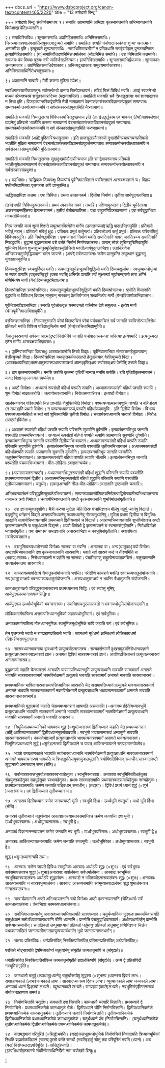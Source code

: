 +++
dbcs_url = "https://www.dsbcproject.org/canon-text/content/465/2220"
title = "13 त्रयोदशो बिन्दुः"

+++
त्रयोदशो बिन्दुः
संकीर्णसमाधयः
१। समाधिः अप्रमाणानि अभिज्ञाः कृत्स्नायतनानि अभिभ्वायतनानि विमोक्षाश्(चेति)ध्यानानि॥

२। समाधिस्त्रिविधः। शून्यतासमाधिः अप्रणिहितसमाधिः अनिमित्तसमाधिः। चित्तस्यानास्रवालंबनप्रतिसंयुक्तत्वादुच्यते समाधिः। समाहितः पश्यति पंचोपादानस्कंधाः शून्याः अनात्मानः अनात्मीया इति। इत्युच्यते शून्यतासमाधिः। समाधिमिममवतीर्णो न प्रणिदधाति रागद्वेषमोहान् पुनरुत्पत्तिमत इत्यप्रणिहितसमाधिः। (यः)समाधिर्वीतदशनिमित्तधर्मालंबनः (सोऽनिमित्त समाधिः)। दश निमित्तानि कतमानि। रूपादयः पंच विषयाः पुरुषः स्त्री जातिर्जराऽनित्यता। इत्यनिमित्तसमाधिः। शून्यतासमाधिर्द्वयाकारः। शून्याकारः अनात्माकारः। अप्रणिहितसमाधिर्दशाकारः। अनित्यदुःखाकारः समुदयमार्गाकारश्च। अनिमित्तसमाधिर्निरोधचतुराकारः॥

३। अप्रमाणानि चत्वारि। मैत्री करुणा मुदिता उपेक्षा॥

स्वाधिगतस्याभीष्टवस्तुनः सर्वसत्त्वेभ्यो दानाय चित्तोपस्थापनं। तदिदं चित्तं त्रिविधं भवति। आद्यं स्वजनेभ्यो मध्यमं परेभ्यश्चरमं शत्रुतस्कारादिभ्यः (यद्दानायचित्तं)। समाहितो भावयति सर्वे त्रिधातुसत्त्वाः वयं शात्र्वाद्याश्च न भिन्ना इति। विजहात्यान्तरिकद्वेषमिति मैत्री नामाप्रमाणं वेदनासंज्ञासंस्कारविज्ञानसंप्रयुक्तं सम्यग्वाचः सम्यक्कर्मान्तस्योत्थापकमपि न सर्वसंस्कारसंप्रयुक्तमिति मैत्र्यप्रमाणं॥

समाहितो भावयति त्रिधातुसत्त्वा विविधकायचित्तदुःखभाज इति (तान्)उद्धर्तुकाम एवं भावयन् (तेषां)वाह्यक्लेशान् व्यपनेतुं प्रतिबलो भवतीति करुणा नामाप्रमाणं वेदनासंज्ञासंस्कारविज्ञानसंप्रयुक्तं सम्यग्वाचः सम्यक्कर्मान्तस्योत्थापकमपि न सर्व संस्कारसंप्रयुक्तमिति करुणाप्रमाणं॥

समाहितो भावयति (अहो)मुदितास्त्रिधातुसत्वाः। इति प्राप्तसुखसौमनस्यो दुःखदौर्मनस्यापनयनप्रतिबलो भवतीति मुदिता नामाप्रमाणं वेदनासंज्ञासंस्कारविज्ञानसंप्रयुक्तंसम्यग्वाचः सम्यक्कर्मान्तस्योत्थापकमपि न सर्वसंस्कारसंप्रयुक्तमिति मुदिताप्रमाणं॥

समाहितो भावयति त्रिधातुसत्त्वाः सुखदुःखमोदौदासीन्यभाज इति रागद्वेषापनयनाय प्रतिबलो भवतीत्युपेक्षानामाप्रमाणं वेदनसंज्ञासंस्कारविज्ञानसंप्रयुक्तं सम्यग्वाचः सम्यक्कर्मान्तस्योत्थापकमपि न सर्वसंस्कारसंप्रयुक्तं॥

४। षडभिज्ञाः। ऋद्धिपादः दिव्यचक्षुः दिव्यश्रोत्रं पूर्वनिवासविज्ञानं परचित्तज्ञानं आस्रवक्षयज्ञानं च। विहाय षष्ठीमभिज्ञामितराः पृथग्जना अपि प्राप्नुवन्ति॥

ऋद्धिपादाभिज्ञा कतमा। एषा त्रिविधा। प्रथमा उत्पतनकर्म। द्वितीया निर्माणं। तृतीया आर्यपुद्गलाभिज्ञा॥

(तत्र)भवति त्रिविधमुत्पतनकर्म। प्रथमं स्वकायेन गमनं। तथाहि। पक्षिणामुत्पतनं। द्वितीयं भूमेरेतस्या अकस्मादन्तर्हितस्य देशान्तरगमनं। तृतीयं चेतोबलवशिता। यथा बाहुसमिञ्जितप्रसारणं। एषा सर्वबुद्धाभिज्ञा नान्यतीर्थिकानां॥

नित्यं पश्यति कायं शून्यं शिक्षते लघूत्थानमित्येतेन मार्गेण (उत्पतनरूपां)ऋद्धि पादाऽभिज्ञामुपैति। प्रतिबलो भवितुं महान्। प्रतिबलो भवितुं क्षुद्रः। प्रतिबलः प्रभूतं कर्तुमल्पं। प्रतिबलोऽल्पं कर्तुं प्रभूतं। प्रतिबलः परिवर्तयितुं विविधवस्तूनि। इति निर्माणर्द्ध्यभिज्ञा। पृथग्जनानां निर्माणं भवति सप्तदिनानि यावत् अनतिक्रम्य सप्तदिनानि निरुद्ध्यति। बुद्धानां बुद्धात्मजानां वशे वर्तते निर्माणं निर्माणकालश्च। पश्यन् लोकं शुचिमशुचिमिवाशुचिं शुचिमिव विहाय शुच्यशुच्यनुस्मृतिमुपेक्षास्मृतिचित्तो भवतीत्यार्यपुद्गलाभिज्ञा। एतास्त्रिविधा अभिज्ञाश्चतुर्णामृद्धिपादानां बलेन जायन्ते। (अपरे)सर्वरूपालंबनाः क्रमेण प्राप्नुवन्ति लघूत्थानं बुद्धास्तु युगपत्प्रात्नुवन्ति॥

दिव्यचक्षुरभिज्ञा स्वचक्षुर्निष्ठा भवति। रूपधातुचतुर्महाभूतपरिशुद्धिजो भवति दिव्यचक्षुर्लाभः। स्वभूम्यामधोभूम्यां च स्पष्टं पश्यति (यद्भवति)दूरे (यच्च भवति)अन्तिके पश्यति सर्वं सूक्ष्मरूपं सूर्याचन्द्रमसौ तारा अग्निं मणिमित्येष मार्गो (येन)दिव्यचक्षुरभिज्ञालाभः॥

दिव्यश्रोत्राभिज्ञा स्वश्रोत्रनिष्ठा। रूपधातुचतुर्महाभूतपरिशुद्धिजो भवति दिव्यश्रोत्रलाभः। श्रृणोति विजानाति बुद्ध्यति च विविधान् दिव्यान् मानुषान् नारकान् प्रेततिर्यग्जान् शब्दानित्येष मार्गो (येन)दिव्यश्रोत्राभिज्ञालाभः॥

पूर्वनिवासविज्ञानाभिज्ञा। स्मरति पूर्वलोकवृत्तं यस्मादगतो यस्मिंश्च देशे समुत्पन्नः - इत्येष मार्गो (येन)पूर्वनिवासाभिज्ञामुपैति॥

परचित्तज्ञानाभिज्ञा। नित्यमनुस्मरति परेषां क्लिष्टचित्तं परेषां पर्यवदातचित्तं सर्वं जानाति स्वचित्तोत्पादनिरोधं प्रतिबलो भवति विविच्य परिज्ञातुमित्येष मार्गो (येन)परचित्ताभिज्ञामुपैति॥

त्रैधातुकास्रवाणां सर्वस्या आत्म(दृष्टः)निरोधेनैवं जानाति पंचोपादनस्कन्धाः अनित्याः इत्येवमादि। इत्यनुस्मरत एतेन मार्गेण आस्रवक्षयाभिज्ञालाभः॥

५। पूर्वनिवासाभिज्ञा दिव्यचक्षुः आस्रवक्षयश्चेति तिस्रो विद्याः। पूर्वनिवासाभिज्ञा संसारक्रमहेतुप्रत्ययान् वेत्तीत्युच्यते विद्या। दिव्यश्रोत्राभिज्ञा यथाकृतकर्मफलप्राप्ते हेतुप्रत्ययान् वेत्तीत्युच्यते विद्या। (आस्रवक्षयाभिज्ञा)कामधातुरूपारूपधात्वाश्रयक्षयं आत्म(दृष्टि)क्षयं सर्वास्रव(क्षयं वेत्तीति)उच्यते विद्या॥

६। दश कृत्स्नायतनानि। मनसि करोति कृत्स्नां पृथिवीं नान्यत् मनसि करोति। इति पृथिवीकृत्स्नायतनं। यावद् विज्ञानकृत्स्नायतनमप्येमेव॥

७। अष्टौ विमोक्षाः। अध्यात्मं रूपसंज्ञी बहिर्धा पश्यति रूपाणि। अध्यात्ममरूपसंज्ञी बहिर्धा पश्यति रूपाणि। शुभं विमोक्षं साक्षात्करोति। चत्वार्यरूपध्यानानि। निरोधसमापत्तिश्च। इत्यष्टौ विमोक्षाः॥

आलंबनंपश्यन् परिवर्तयति चित्तं प्राप्नोति विमुक्तिमिति विमोक्षः। पश्यत्यध्यात्मरूपमशुचि,पश्यति च बहिर्धारूपं (न तथा)इति प्रथमो विमोक्षः। न पश्यत्यध्यात्मरूपं,पश्यति बहिर्धारूपमशुचि - इति द्वितीयो विमोक्षः। विभज्य पश्यत्यध्यात्मंबहिर्धा च रूपं सर्वं शुचिरूपमिति तृतीयो विमोक्षः। चत्वार्यरूपध्यानानि चत्वारो विमोक्षाः। निरोधः (अष्टमो)विमोक्षः॥

८। अध्यात्मं रूपसंज्ञी बहिर्धा पश्यति रूपाणि परित्तानि सुवर्णानि दुर्वर्णानि। इत्यालंबनमभिभूय जानाति पश्यतीति प्रथममभिभ्वायतनं। अध्यात्मं रूपसंज्ञी बहिर्धा पश्यति रूपाणि अप्रमाणानि सुवर्णानि दुर्वर्णानि। इत्यालंबनमभिभूमय जानाति पश्यतीति द्वितीयमभिभ्वायतनं। अध्यात्ममरूपसंज्ञी बहिर्धा पश्यति रूपाणि परित्तानि सुवर्णानि दुर्वर्णानि। इत्यालंबनमभिभूमय जानाति पश्यतीति तृतीयमभिभ्वायतनं। अध्यात्ममरूपसंज्ञी बहिर्धापश्यति रूपाणि अप्रमाणानि सुवर्णानि दुर्वर्णानि। इत्यालंबनमभिभूय जानाति पश्यतीति चतुर्थममभिभ्वायतनं। अध्यात्ममरूपसंज्ञी बहिर्धा पश्यति रूपाणि नीलानि। इत्यालंबनमभिभूय जानाति पश्यतीति पंचममभिभ्वायतनं। पीत-लोहिता-ऽवदातान्यप्येवं॥

९। (अप्रमाणायतनान्यष्टौ)। अध्यात्ममनभिभूतरूपसंज्ञी बहिर्धा शुद्धानि परित्तानि रूपाणि पश्यतीति प्रथममप्रमाणायतनं द्वितीयं। अध्यात्ममभिभूतरूपसंज्ञी बहिर्धा शुद्धानि परित्तानि रूपाणि पश्यतीति तृतीयमप्रमाणायतनं। चतुर्थम्। (एवम्)अन्यानि नील-पीत-लोहिता-ऽवदातानि द्रष्टव्यानि चत्वारि॥

अभिभवत्यालंबनं परिशुद्धमित्युच्यतेऽभिभ्वायतनं। सम्यग्‍रूपाकारवैशिष्ट्यनिर्मलत्वाद्विमोचयतीत्यभिभ्वायतनस्य नामान्तरं त्रयो विमोक्षाः। चत्वार्यभिभ्वायतनानि अष्टौ कृत्स्नायतनानि शुभविमोक्षसंगृहीतानि॥

१०। दश ज्ञानान्युक्तपूर्वाणि। मैत्री करुणा मुदिता चेति तिस्रः पंचाभिज्ञाश्च मौलेषु चतुर्षु ध्यानेषु विद्यन्ते। षड्भूमिषु धर्मज्ञानं विद्यते असमापत्तिध्यानेषु मध्यमध्यानेषु मौलचतुर्ध्यानेषु। मुदिता प्रथमा द्वितीया च विमुक्तिः आद्यानि चत्वार्यभिभ्वायतनानि प्रथमध्याने द्वितीयध्याने च विद्यन्ते। अपराण्यभिभ्वायतनानि शुभविमोक्षश्च अष्टौ कृत्स्नायतनानि च चतुर्थध्याने विद्यन्ते। अपरौ विमोक्षौ द्वे कृत्स्नायतने च स्वनामसंगृहीतानि। निरोधविमोक्षो भवाग्रसंगृहीतः। त्रयः समाधयः सप्तज्ञानानि अनास्रवाभिज्ञा च नवभूमिसंगृहीतानि। स्थापयित्वा भवाग्रेऽन्वयज्ञानं॥

११। दशभूमिष्वरूपधातोस्त्रयो विमोक्षाः सास्रवा वा भवन्ति। अनास्रवा वा। अन्य(धातुकाः)त्रयो विमोक्षाः अष्टावभिभ्वायतनानि दश कृत्स्नायतनानि सास्रवाणि। भवाग्रे सर्वं सास्रवं मन्दं न तीक्ष्णमिति स (भवाग्रः)सास्रवः। निरोधसमापत्तौ न प्रज्ञेति सा सास्रवा। पंचाभिज्ञासु बाहुल्येनाव्याकृतचित्तं। चतुरप्रमाणानि सत्त्वालंबनतया सास्रवाणि॥

१२। कामरागस्यापरिक्षये त्रैधातुकसंयोजनानि भवन्ति। परीक्षीणे कामरागे भवन्ति रूपारूप्यधातुसंयोजनानि। रूप(धातु)रागक्षये भवन्त्यारूप्यधातुसंयोजनानि। अरूपधातुरागक्षये न भवन्ति त्रैधातुकानि संयोजनानि॥

कामधातुरागक्षये परिशुद्धस्यानास्रवस्य प्रथमध्यानस्य सिद्धिः। एवं सर्वासु भूमिषु आर्यपुद्गलस्यानास्रवत्वसिद्धिः॥

आर्यपुद्गल ऊर्ध्वाधोभूमिको भवन्यनास्रवः। पंचाभिज्ञाचतुरप्रमाणवतो न भवन्त्यधोभूमिसंयोजनमलानि॥

लौकिकमार्गमाश्रित्त्य असमापत्तिध्यानभूमिको जहात्यधोभूमिरागं। एवं सर्वभूमिकः॥

अनास्रवमार्गमाश्रित्य मौलध्यानभूमिकः स्वभूमिकमूर्ध्वभूमिकं चापि जहाति रागं। एवं सर्वभूमिकः॥

तेन पृथग्जनो भवाग्रे न रागप्रहाणप्रतिबलो भवति। ऊष्मधर्मा मूर्धधर्मा क्षान्तिधर्मा लौकिकाग्रधर्मा (हि)प्रहीणरागपुद्गलः॥

१३। सास्रवध्यानभावनाया द्वावध्वानौ प्रत्युत्पन्नोऽनागतश्च। सत्यदर्शनमार्गे दुःखसमुदयनिरोधान्वयज्ञाने प्रत्युत्पन्नाध्वभावनयाऽनास्रवं ज्ञानं। अनागतं द्विविधं सास्रवमनास्रवं ज्ञानं। अवशिष्टचित्तान्तरे प्रत्युत्पन्नमनास्रवं अनागतमनास्रवं॥

बुद्धात्मजो जहाति चेत्कामरागं आश्रयति चासमापत्तिध्यानभूमिं प्रत्युत्पन्नाध्वनि भावयति सास्रवमार्गं अनागते भावयति सास्रवानास्रवमार्गे नवमविमोक्षमार्गे प्रत्युत्पन्ने भावयति सास्रवमार्गं अनागते भावयति सास्रवानास्रवं॥

प्रथमध्यानिकः भावितानास्रवासमापत्तिध्यानिकः आस्रयति चेद् असमापत्तिध्यानं प्रत्युत्पन्ने भावयत्यनास्रवमार्गं अनागते भावयति सास्रवानास्रवमार्गं नवमविमोक्षमार्गे प्रत्युत्पन्नाध्वनि भावयत्यनास्रवमार्गं अनागते भावयति सास्रवानानास्रवमार्गं॥

प्रथमध्यानिको बुद्धात्मजो जहाति चेत्प्रथमध्यानरागं आश्रयति असमापत्ति (=अनागम्य)द्वितीयध्यानभूमिं प्रत्युत्पन्नाध्वनि भावयति सास्रवमार्गं अनागते भावयति सास्रवानास्रवमार्गं नवमविमोक्षमार्गे प्रत्युत्पन्नाध्वनि भावयति सास्रवमार्गं अनागते भावयति अनास्रवं॥

१४। त्रिभूमिकप्रथमध्यानिको भावयंश्च शुद्धं (=शुभं)अनास्रवं द्वितीयध्यानं जहाति चेत् प्रथमध्यानरागं (तर्हि)आश्रित्यानास्रवमार्गं द्वितीयध्यानमुपसंपादयति। स्वभूमौ भावयत्यनास्रवं अन्यभूमौ भावयति सास्रवानास्रवमार्गं। नवमविमोक्षमार्गे प्रत्युत्पन्नाध्वनि भावयत्यनास्रवमार्गं अनागते भावयत्यनास्रवं। त्रिभूमिकप्रथमध्याने शुद्धे (=शुभे)ऽनास्रवे द्वितीयध्याने च यावत् आकिंचन्यायतने रागप्रहाणमप्येवमेव॥

१५। भवाग्रे रागप्रहाणकाले भावयति सर्वानास्रवध्यानानि नवमविमोक्षमार्गे प्रत्युपन्नाध्वनि भावयत्यनास्रवमार्गं अनागते भावयत्यनास्रवं भावयति च त्रिधातुप्रतिसंयुक्तकुशलमूलानि त्रयोविंशतिविधान् समाधीन् सास्वादानष्टौ शुद्धानष्टौ अनास्रवान् सप्त (चेति)॥

१६। सर्वानास्रवसप्तभूमयोऽनास्रवस्वभावहेतुकाः। स्वभूमिरनास्रवा। अनास्रवा स्वभूमिस्त्रिविधहेतुका संप्रयुक्तकहेतुका सहभूहेतुका स्वभावहेतुका। प्रथमः सास्वादसमाधिः प्रथमसास्वादसमाधिहेतुकः नान्यहेतुकः। प्रथमोऽनास्रवसमाधिः क्रमेण जनयति षड्विधान् समाधीन्। (तद्यथा)। द्विविधं प्रथमं ध्यानं शुद्धं (=शुभं )अनास्रवं च। एवं द्वितीयध्यानं तृतीयध्यानं च॥

१७। अनास्रवं द्वितीयध्यानं क्रमेण जनयत्यष्टौ भूमीः। स्वभूमि र्द्विधा। ऊर्ध्वभूमि श्चतुर्धा। अधो भूमि र्द्विधा (चेति)॥

अनास्रवं तृतीयध्यानं चतुर्थध्यानं आकाशानन्त्यायतनसमाधिश्च क्रमेण जनयन्ति दश भूमीः। ऊर्ध्वभूमयश्चतस्रः। अधोभूमयश्चतस्रः। स्वभूमी द्वे॥

अनास्रवं विज्ञानानन्त्यायतनं क्रमेण जनयति नव भूमीः। ऊर्ध्वभूमयस्तिस्रः। अधोभूमयश्चतस्रः। स्वभूमी द्वे॥

अनास्रवः आकिंचन्यायतनसमाधिः क्रमेण जनयति सप्तभूमीः। ऊर्ध्वभूमिरेका। अधोभूमयश्चतस्रः। स्वभूमी द्वे॥

शुद्ध (=शुभ)ध्यानान्यपि तथा॥

१८। आस्वादः क्रमेण जायते द्विविधः स्वभूमिकः आस्वादः अथोऽपि शुद्धः (=शुभः)। एवं सर्वभूमयः सर्वसमापत्तयश्च शुद्धाः(=शुभाः)अनास्रवाः सर्वालंबनाः सर्वधर्मालंबनाः। आस्वादः स्वभूमिकः स्वभूमिकास्वादालंबनः अथोऽपि शुद्धालंबनः। आस्वादो न भवितव्योऽनास्रवालंबनः शुद्धः (=शुभः)। अनास्रवः आरूप्यसमाधिः न सास्रवभूम्यालंबनः। सास्वादः आरूप्यसमाधिः स्वभूम्यास्वादालंबनः शुद्ध शुभालंबनश्च नानास्रवालंबनः॥

१९। चत्वार्यप्रमाणानि अष्टौ अभिभ्वायतनानि त्रयो विमोक्षाः अष्टौ कृत्स्नायतनानि (चेति)धर्माः सर्वे कामधात्वालंबनाः। पंचाभिज्ञाः कामरूपधात्वालंबनाः॥

२०। सर्वाधिवासनाध्यानेषु अनास्रवध्यानमधिवासयति सास्रवध्यानं। चतुर्थध्यानिकः पुद्गलः प्रथममधिवासयति चतुर्थध्यानं ततोऽधिवासयत्यधराणि त्रीणि ध्यानानि। प्राप्नोति पंचशुद्धाधिवासफलं। अक्षोभ्यधर्माऽर्हन् प्राप्नोति सर्वध्यानसमाधीन्। स प्रतिबलो लब्धुमग्रध्यानं प्रतिबलो धर्तुमायुः प्रतिबलो हातुमायुः प्रणिधिज्ञानः चित्तेन यथाकाममखिलं जानात्यतीतागतप्रत्युत्पन्नसर्वधर्मान् भूयो जानात्यनागतधर्मान्॥

२१। चतस्रः प्रतिसंविदः। धर्मप्रतिसंवित् निरुक्तिप्रतिसंवित् प्रतिभानप्रतिसंवित् अर्थप्रतिसंवित्॥

परचित्ते नोद्भावयति द्वेषमित्यकोप्यं चतुर्ध्यानेषु संगृहीतं कामधातुनापि च (संगृह्यते)॥

धर्मप्रतिसंवित् निरुक्तिप्रतिसंविच्च कामधातुसंगृहीते ब्रह्मलोकेष्वपि (संगृह्येते)। अन्ये द्वे प्रतिसंविदौ नवभूमिसंगृहीते॥

२२। कामधातौ चतुर्षु (रूपधातु)ध्यानेषु चतुर्ष्वारूप्येषु शुद्धस्य (=शुभस्य )ध्यानस्य द्विवारं लाभः। रागप्रहाणकाले (लाभः)जन्मकाले लाभः। सास्वादध्यानस्य द्विवारं लाभः। व्युत्थानकाले लाभः जन्मकाले लाभः। अनास्रवं ध्यानं द्विःकृत्वो लभ्यते। व्युत्थानकाले लभ्यते। रागप्रहाण(काले)लभ्यते। नवभूमिसंगृहीतमनास्रवं संयोजनप्रहाणाय समर्थं॥

२३। निर्माणचित्तानि चतुर्दश। रूपधातौ दश चित्तानि। कामधातौ चत्वारि चित्तानि। प्रथमध्याने द्वे निर्माणचित्ते। प्रथमध्यानिकमेकं कामधातुकं चैकं। द्वितीयध्याने त्रीणि निर्माणचित्तानि। द्वितीयध्यानिकमेकं प्रथमध्यानिकमेकं कामधातुकमेकं। तृतीयध्याने चत्वारि निर्माणचित्तानि। तृतीयध्यानिकमेकं द्वितीयध्यानिकमेकं प्रथमध्यानिकमेकं कामधातुकमेकं। चतुर्थध्याने पंच (निर्माणचित्तानि)। (चतुर्थध्यानिकमेकं तृतीयध्यानिकमेकं द्वितीयध्यानिकमेकं प्रथमध्यानिकमेकं कामधातुकमेकं)॥

२४। कतमद्धयानं परिपूरितं (=सिद्धं)भवति। (यदा)फलभूतमधोभूमिकं निर्माणचित्तं निष्पादयति त्रिध्यानभूमिकां स्थितिं ब्रह्मलोकविज्ञानं (चास्य)पुरतो वर्तते समर्थो (भवति)द्रष्टुं श्रोतुं तदा परिपूरितं भवति (ध्यानं)। अथ (यदा)निरोधस्तदाऽपरिपूरितं (=असिद्धं)भवति।  
[इत्यभिधर्मामृतशास्त्रे संकीर्णसमाधिनिर्देशो नाम त्रयोदशो बिन्दुः॥

]
